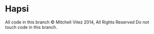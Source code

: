 Hapsi
=============

All code in this branch &copy; Mitchell Vitez 2014, All Rights Reserved
Do not touch code in this branch.
